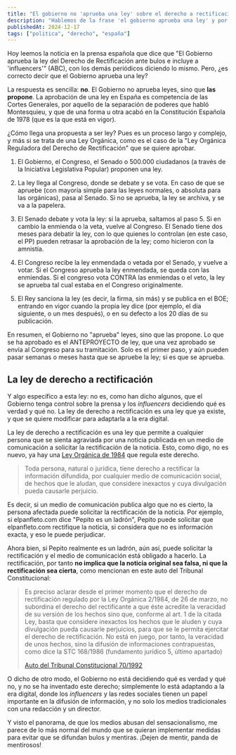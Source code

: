 ```yaml
---
title: "El gobierno no 'aprueba una ley' sobre el derecho a rectificación"
description: "Hablemos de la frase 'el gobierno aprueba una ley' y por qué no es correcta, poniendo como ejemplo la ley de derecho a rectificación en prensa"
publishedAt: 2024-12-17
tags: ["politica", "derecho", "españa"]
---
```


Hoy leemos la noticia en la prensa española que dice que "El Gobierno aprueba la ley del Derecho de Rectificación ante bulos e incluye a 'influencers'" (ABC), con los demás periódicos diciendo lo mismo. Pero, ¿es correcto decir que el Gobierno aprueba una ley?

La respuesta es sencilla: **no**. El Gobierno no aprueba leyes, sino que **las propone**. La aprobación de una ley en España es competencia de las Cortes Generales, por aquello de la separación de poderes que habló Montesquieu, y que de una forma u otra acabó en la Constitución Española de 1978 (que es la que está en vigor).

¿Cómo llega una propuesta a ser ley? Pues es un proceso largo y complejo, y más si se trata de una Ley Orgánica, como es el caso de la "Ley Orgánica Reguladora del Derecho de Rectificación" que se quiere aprobar.

1. El Gobierno, el Congreso, el Senado o 500.000 ciudadanos (a través de la Iniciativa Legislativa Popular) proponen una ley.

2. La ley llega al Congreso, donde se debate y se vota. En caso de que se apruebe (con mayoría simple para las leyes normales, o absoluta para las orgánicas), pasa al Senado. Si no se aprueba, la ley se archiva, y se va a la papelera.

3. El Senado debate y vota la ley: si la aprueba, saltamos al paso 5. Si en cambio la enmienda o la veta, vuelve al Congreso. El Senado tiene dos meses para debatir la ley, con lo que quienes lo controlan (en este caso, el PP) pueden retrasar la aprobación de la ley; como hicieron con la amnistía.

4. El Congreso recibe la ley enmendada o vetada por el Senado, y vuelve a votar. Si el Congreso aprueba la ley enmendada, se queda con las enmiendas. Si el congreso vota CONTRA las enmiendas o el veto, la ley se aprueba tal cual estaba en el Congreso originalmente.

5. El Rey sanciona la ley (es decir, la firma, sin más) y se publica en el BOE; entrando en vigor cuando la propia ley dice (por ejemplo, el día siguiente, o un mes después), o en su defecto a los 20 días de su publicación.

En resumen, el Gobierno no "aprueba" leyes, sino que las propone. Lo que se ha aprobado es el ANTEPROYECTO de ley, que una vez aprobado se envía al Congreso para su tramitación. Solo es el primer paso, y aún pueden pasar semanas o meses hasta que se apruebe la ley; si es que se aprueba.

## La ley de derecho a rectificación

Y algo específico a esta ley: no es, como han dicho algunos, que el Gobierno tenga control sobre la prensa y los _influencers_ decidiendo qué es verdad y qué no. La ley de derecho a rectificación es una ley que ya existe, y que se quiere modificar para adaptarla a la era digital.

La ley de derecho a rectificación es una ley que permite a cualquier persona que se sienta agraviada por una noticia publicada en un medio de comunicación a solicitar la rectificación de la noticia. Esto, como digo, no es nuevo, ya hay una [Ley Orgánica de 1984](https://www.boe.es/buscar/act.php?id=BOE-A-1984-7248) que regula este derecho.

> Toda persona, natural o jurídica, tiene derecho a rectificar la información difundida, por cualquier medio de comunicación social, de hechos que le aludan, que considere inexactos y cuya divulgación pueda causarle perjuicio.

Es decir, si un medio de comunicación publica algo que no es cierto, la persona afectada puede solicitar la rectificación de la noticia. Por ejemplo, si elpanfleto.com dice "Pepito es un ladrón", Pepito puede solicitar que elpanfleto.com rectifique la noticia, si considera que no es información exacta, y eso le puede perjudicar.

Ahora bien, si Pepito realmente es un ladrón, aún así, puede solicitar la rectificación y el medio de comunicación está obligado a hacerlo. La rectificación, por tanto **no implica que la noticia original sea falsa, ni que la rectificación sea cierta**, como mencionan en este auto del Tribunal Constitucional:

> Es preciso aclarar desde el primer momento que el derecho de rectificación regulado por la Ley Orgánica 2/1984, de 26 de marzo, no subordina el derecho del rectificante a que éste acredite la veracidad de su versión de los hechos sino que, conforme al art. 1 de la citada Ley, basta que considere inexactos los hechos que le aluden y cuya divulgación pueda causarle perjuicios, para que se le permita ejercitar el derecho de rectificación. No está en juego, por tanto, la veracidad de unos hechos, sino la difusión de informaciones contrapuestas, como dice la STC 168/1986 (fundamento jurídico 5, último apartado)
>
> [Auto del Tribunal Constitucional 70/1992](https://vlex.es/vid/-58123318)

O dicho de otro modo, el Gobierno no está decidiendo qué es verdad y qué no, y no se ha inventado este derecho; simplemente lo está adaptando a la era digital, donde los _influencers_ y las redes sociales tienen un papel importante en la difusión de información, y no solo los medios tradicionales con una redacción y un director.

Y visto el panorama, de que los medios abusan del sensacionalismo, me parece de lo más normal del mundo que se quieran implementar medidas para evitar que se difundan bulos y mentiras. ¡Dejen de mentir, panda de mentirosos!
